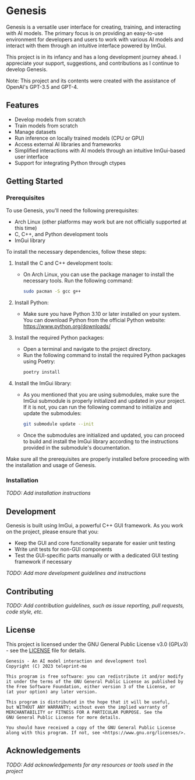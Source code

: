 # Genesis

Genesis is a versatile user interface for creating, training, and interacting with AI models. The primary focus is on providing an easy-to-use environment for developers and users to work with various AI models and interact with them through an intuitive interface powered by ImGui.

This project is in its infancy and has a long development journey ahead. I appreciate your support, suggestions, and contributions as I continue to develop Genesis.

Note: This project and its contents were created with the assistance of OpenAI's GPT-3.5 and GPT-4.

## Features

- Develop models from scratch
- Train models from scratch
- Manage datasets
- Run inference on locally trained models (CPU or GPU)
- Access external AI libraries and frameworks
- Simplified interactions with AI models through an intuitive ImGui-based user interface
- Support for integrating Python through ctypes

## Getting Started

### Prerequisites

To use Genesis, you'll need the following prerequisites:

- Arch Linux (other platforms may work but are not officially supported at this time)
- C, C++, and Python development tools
- ImGui library

To install the necessary dependencies, follow these steps:

1. Install the C and C++ development tools:
   - On Arch Linux, you can use the package manager to install the necessary tools. Run the following command:
     ```sh
     sudo pacman -S gcc g++
     ```

2. Install Python:
   - Make sure you have Python 3.10 or later installed on your system. You can download Python from the official Python website: https://www.python.org/downloads/

3. Install the required Python packages:
   - Open a terminal and navigate to the project directory.
   - Run the following command to install the required Python packages using Poetry:
     ```sh
     poetry install
     ```

4. Install the ImGui library:
   - As you mentioned that you are using submodules, make sure the ImGui submodule is properly initialized and updated in your project. If it is not, you can run the following command to initialize and update the submodules:
     ```sh
     git submodule update --init
     ```
   - Once the submodules are initialized and updated, you can proceed to build and install the ImGui library according to the instructions provided in the submodule's documentation.

Make sure all the prerequisites are properly installed before proceeding with the installation and usage of Genesis.

### Installation

_TODO: Add installation instructions_

## Development

Genesis is built using ImGui, a powerful C++ GUI framework. As you work on the project, please ensure that you:

- Keep the GUI and core functionality separate for easier unit testing
- Write unit tests for non-GUI components
- Test the GUI-specific parts manually or with a dedicated GUI testing framework if necessary

_TODO: Add more development guidelines and instructions_

## Contributing

_TODO: Add contribution guidelines, such as issue reporting, pull requests, code style, etc._

## License

This project is licensed under the GNU General Public License v3.0 (GPLv3) - see the [LICENSE](LICENSE) file for details.

    Genesis - An AI model interaction and development tool
    Copyright (C) 2023 teleprint-me

    This program is free software: you can redistribute it and/or modify
    it under the terms of the GNU General Public License as published by
    the Free Software Foundation, either version 3 of the License, or
    (at your option) any later version.

    This program is distributed in the hope that it will be useful,
    but WITHOUT ANY WARRANTY; without even the implied warranty of
    MERCHANTABILITY or FITNESS FOR A PARTICULAR PURPOSE. See the
    GNU General Public License for more details.

    You should have received a copy of the GNU General Public License
    along with this program. If not, see <https://www.gnu.org/licenses/>.

## Acknowledgements

_TODO: Add acknowledgements for any resources or tools used in the project_
